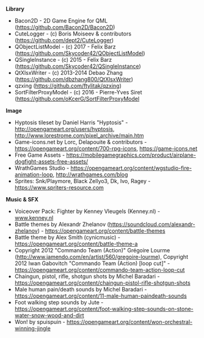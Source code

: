 **Library**

- Bacon2D - 2D Game Engine for QML (https://github.com/Bacon2D/Bacon2D)
- CuteLogger - (c) Boris Moiseev & contributors (https://github.com/dept2/CuteLogger)
- QObjectListModel - (c) 2017 - Felix Barz (https://github.com/Skycoder42/QObjectListModel)
- QSingleInstance - (c) 2015 - Felix Barz (https://github.com/Skycoder42/QSingleInstance)
- QtXlsxWriter - (c) 2013-2014 Debao Zhang (https://github.com/dbzhang800/QtXlsxWriter)
- qzxing (https://github.com/ftylitak/qzxing) 
- SortFilterProxyModel - (c) 2016 - Pierre-Yves Siret (https://github.com/oKcerG/SortFilterProxyModel

**Image**

- Hyptosis tileset by Daniel Harris "Hyptosis" - http://opengameart.org/users/hyptosis, http://www.lorestrome.com/pixel_archive/main.htm
- Game-icons.net by Lorc, Delapouite & contributors - https://opengameart.org/content/700-rpg-icons, https://game-icons.net
- Free Game Assets - https://mobilegamegraphics.com/product/airplane-dogfight-assets-free-assets/
- WrathGames Studio - https://opengameart.org/content/wgstudio-fire-animation-loop, http://wrathgames.com/blog
- Sprites: Snk/Playmore, Black Zellyo3, Dk, Ivo, Ragey  - https://www.spriters-resource.com

**Music & SFX**

- Voiceover Pack: Fighter by Kenney Vleugels (Kenney.nl) - www.kenney.nl
- Battle themes by Alexandr Zhelanov (https://soundcloud.com/alexandr-zhelanov) - https://opengameart.org/content/battle-themes
- Battle theme by Alex Smith (cynicmusic) - https://opengameart.org/content/battle-theme-a
- Copyright 2012 "Commando Team (Action)" Grégoire Lourme (http://www.jamendo.com/en/artist/560/gregoire-lourme), Copyright 2012 Iwan Gabovitch "Commando Team (Action) [loop cut]" - https://opengameart.org/content/commando-team-action-loop-cut
- Chaingun, pistol, rifle, shotgun shots by Michel Baradari - https://opengameart.org/content/chaingun-pistol-rifle-shotgun-shots
- Male human pain/death sounds by Michel Baradari - https://opengameart.org/content/11-male-human-paindeath-sounds
- Foot walking step sounds by Jute - https://opengameart.org/content/foot-walking-step-sounds-on-stone-water-snow-wood-and-dirt
- Won! by spuispuin - https://opengameart.org/content/won-orchestral-winning-jingle
